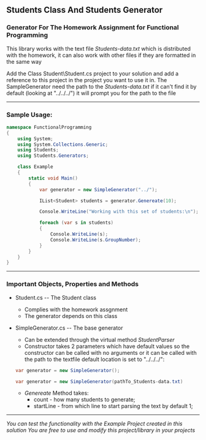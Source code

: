 ## Students Class And Students Generator 

### Generator For The Homework Assignment for Functional Programming

This library works with the text file *Students-data.txt* which is distributed with the homework, it can also work with other files if they are formatted in the same way

Add the Class Student\Student.cs project to your solution and add a reference to this project in the project you want to use it in.
The SampleGenerator need the path to the *Students-data.txt* if it can't find it by default (looking at "../../../") it will prompt you for the path to the file

---

### Sample Usage:

```C#
namespace FunctionalProgramming
{
    using System;
    using System.Collections.Generic;
    using Students;
    using Students.Generators;

    class Example
    {
        static void Main()
        {
            var generator = new SimpleGenerator("../");

            IList<Student> students = generator.Genereate(10);

            Console.WriteLine("Working with this set of students:\n");

            foreach (var s in students)
            {
                Console.WriteLine(s);
                Console.WriteLine(s.GroupNumber);
            }
        }
    }
}
```

---

### Important Objects, Properties and Methods

* Student.cs -- The Student class 
    * Complies with the homework assgnment
    * The generator depends on this class

* SimpleGenerator.cs -- The base generator 
    * Can be extended through the virtual method *StudentParser*
    * Constructor takes 2 parameters which have default values so the constructor can be called with no arguments or it can be called with the path to the textfile default location is set to "../../../": 
    ```C#
    var generator = new SimpleGenerator();

    var generator = new SimpleGenerator(pathTo_Students-data.txt)
    ```

    * *Genereate* Method takes:
        * count - how many students to generate;
        * startLine - from which line to start parsing the text by default 1;

---

*You can test the functionality with the Example Project created in this solution*
*You are free to use and modify this project/library in your projects*

